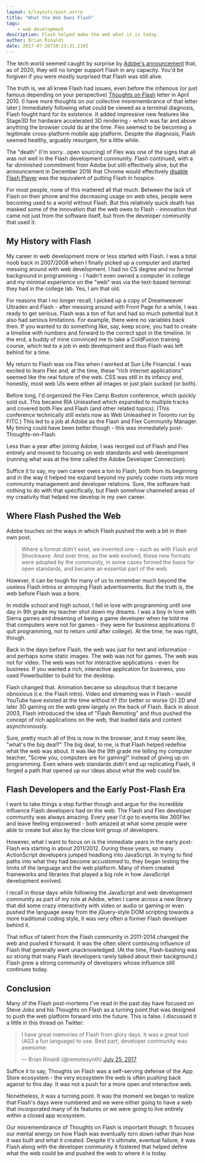 ```yaml
---
layout: $/layouts/post.astro
title: "What the Web Owes Flash"
tags:
    - web development
description: Flash helped make the web what it is today.
author: Brian Rinaldi
date: 2017-07-26T10:23:31.210Z
---
```


The tech world seemed caught by surprise by [Adobe's announcement](https://blogs.adobe.com/conversations/2017/07/adobe-flash-update.html) that, as of 2020, they will no longer support Flash in any capacity. You'd be forgiven if you were mostly surprised that Flash was still alive.

The truth is, we all knew Flash had issues, even before the infamous (or just famous depending on your perspective) [Thoughts on Flash](https://www.apple.com/hotnews/thoughts-on-flash/) letter in April 2010. (I have more thoughts on our collective misremembrance of that letter later.) Immediately following what could be viewed as a terminal diagnosis, Flash fought hard for its existence. It added impressive new features like Stage3D for hardware accelerated 3D rendering - which was far and above anything the browser could do at the time. Flex seemed to be becoming a legitimate cross-platform mobile app platform. Despite the diagnosis, Flash seemed healthy, arguably resurgent, for a little while.

The "death" (I'm sorry...open sourcing) of Flex was one of the signs that all was not well in the Flash development community. Flash continued, with a far diminished commitment from Adobe but still effectively alive, but the announcement in December 2016 that Chrome would effectively [disable Flash Player](https://blog.chromium.org/2016/12/roll-out-plan-for-html5-by-default.html) was the equivalent of putting Flash in hospice.

For most people, none of this mattered all that much. Between the lack of Flash on their phone and the decreasing usage on web sites, people were becoming used to a world without Flash. But this relatively quick death has masked some of the innovation that the web owes to Flash - innovation that came not just from the software itself, but from the developer community that used it.

## My History with Flash

My career in web development more or less started with Flash. I was a total noob back in 2007/2008 when I finally picked up a computer and started messing around with web development. I had no CS degree and no formal background in programming - I hadn't even owned a computer in college and my minimal experience on the "web" was via the text-based terminal they had in the college lab. Yes, I am that old.

For reasons that I no longer recall, I picked up a copy of Dreamweaver Ultradev and Flash - after messing around with Front Page for a while, I was ready to get serious. Flash was a ton of fun and had so much potential but it also had serious limitations. For example, there were no variables back then. If you wanted to do something like, say, keep score, you had to create a timeline with numbers and forward to the correct spot in the timeline. In the end, a buddy of mine convinced me to take a ColdFusion training course, which led to a job in web development and thus Flash was left behind for a time.

My return to Flash was via Flex when I worked at Sun Life Financial. I was excited to learn Flex and, at the time, these "rich internet applications" seemed like the real future of the web. CSS was still in its infancy and, honestly, most web UIs were either all images or just plain sucked (or both).

Before long, I'd organized the Flex Camp Boston conference, which quickly sold out. This became RIA Unleashed which expanded to multiple tracks and covered both Flex and Flash (and other related topics). (This conference technically still exists now as Web Unleashed in Toronto run by FITC.) This led to a job at Adobe as the Flash and Flex Community Manager. My timing could have been better though - this was immediately post-Thoughts-on-Flash.

Less than a year after joining Adobe, I was reorged out of Flash and Flex entirely and moved to focusing on web standards and web development (running what was at the time called the Adobe Developer Connection).

Suffice it to say, my own career owes a ton to Flash, both from its beginning and in the way it helped me expand beyond my purely coder roots into more community management and developer relations. Sure, the software had nothing to do with that specifically, but Flash somehow channeled areas of my creativity that helped me develop in my own career.

## Where Flash Pushed the Web

Adobe touches on the ways in which Flash pushed the web a bit in their own post.

> Where a format didn’t exist, we invented one – such as with Flash and Shockwave. And over time, as the web evolved, these new formats were adopted by the community, in some cases formed the basis for open standards, and became an essential part of the web.

However, it can be tough for many of us to remember much beyond the useless Flash intros or annoying Flash advertisements. But the truth is, the web before Flash was a bore.

In middle school and high school, I fell in love with programming until one day in 9th grade my teacher shot down my dreams. I was a boy in love with Sierra games and dreaming of being a game developer when he told me that computers were not for games - they were for business applications (I quit programming, not to return until after college). At the time, he was right, though.

Back in the days before Flash, the web was just for text and information - and perhaps some static images. The web was not for games. The web was not for video. The web was not for interactive applications - even for business. If you wanted a rich, interactive application for business, you used Powerbuilder to build for the desktop.

Flash changed that. Animation became so ubiquitous that it became obnoxious (i.e. the Flash intro). Video and streaming was in Flash - would YouTube have existed at the time without it? (for better or worse 😉) 2D and later 3D gaming on the web grew largely on the back of Flash. Back in about 2003, Flash introduced the idea of "Flash Remoting" and thus pushed the concept of rich applications on the web, that loaded data and content asynchronously.

Sure, pretty much all of this is now in the browser, and it may seem like, "what's the big deal?" The big deal, to me, is that Flash helped redefine what the web was about. It was like the 9th grade me telling my computer teacher, "Screw you, computers are for gaming!" instead of giving up on programming. Even where web standards didn't end up replicating Flash, it forged a path that opened up our ideas about what the web could be.

## Flash Developers and the Early Post-Flash Era

I want to take things a step further though and argue for the incredible influence Flash developers had on the web. The Flash and Flex developer community was always amazing. Every year I'd go to events like 360Flex and leave feeling empowered - both amazed at what some people were able to create but also by the close knit group of developers.

However, what I want to focus on is the immediate years in the early post-Flash era starting in about 2011/2012. During these years, so many ActionScript developers jumped headlong into JavaScript. In trying to find paths into what they had become accustomed to, they began testing the limits of the language and the web platform. Many of them created frameworks and libraries that played a big role in how JavaScript development evolved.

I recall in those days while following the JavaScript and web development community as part of my role at Adobe, when I came across a new library that did some crazy interactivity with video or audio or gaming or even pushed the language away from the jQuery-style DOM scripting towards a more traditional coding style, it was very often a former Flash developer behind it.

That influx of talent from the Flash community in 2011-2014 changed the web and pushed it forward. It was the often silent continuing influence of Flash that generally went unacknowledged. (At the time, Flash-bashing was so strong that many Flash developers rarely talked about their background.) Flash grew a strong community of developers whose influence still continues today.

## Conclusion

Many of the Flash post-mortems I've read in the past day have focused on Steve Jobs and his Thoughts on Flash as a turning point that was designed to push the web platform forward into the future. This is false. I discussed it a little in this thread on Twitter:

<blockquote class="twitter-tweet" data-lang="en"><p lang="en" dir="ltr">I have great memories of Flash from glory days. It was a great tool (AS3 a fun language) to use. Best part, developer community was awesome.</p>&mdash; Brian Rinaldi (@remotesynth) <a href="https://twitter.com/remotesynth/status/889946025850437632">July 25, 2017</a></blockquote>
<script async src="//platform.twitter.com/widgets.js" charset="utf-8"></script>

Suffice it to say, Thoughts on Flash was a self-serving defense of the App Store ecosystem - the very ecosystem the web is often pushing back against to this day. It was not a push for a more open and interactive web.

Nonetheless, it was a turning point. It was the moment we began to realize that Flash's days were numbered and we were either going to have a web that incorporated many of its features or we were going to live entirely within a closed app ecosystem.

Our misremembrance of Thoughts on Flash is important though. It focuses our mental energy on how Flash was eventually torn down rather than how it was built and what it created. Despite it's ultimate, eventual failure, it was Flash along with the developer community it fostered that helped define what the web could be and pushed the web to where it is today.